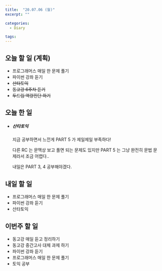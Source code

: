 ```yaml
---
title:  "20.07.06 (월)"
excerpt: ""

categories:
  - Diary

tags:
---
```


## 오늘 할 일 (계획)

- 프로그래머스 매일 한 문제 풀기
- 파이썬 강좌 듣기
- ~~산타토익~~
- ~~동고강 6주차 듣기~~
- ~~두드림 역량진단 하기~~

## 오늘 한 일

- ##### 산타토익

  지금 공부하면서 느낀게 PART 5 가 제일제일 부족하다!

  다른 RC 는 문맥상 보고 풀면 되는 문제도 있지만 PART 5 는 그냥 완전히 문법 문제라서 조금 어렵다..

  내일은 PART 3, 4 공부해야겠다.

## 내일 할 일

- 프로그래머스 매일 한 문제 풀기
- 파이썬 강좌 듣기
- 산타토익

## 이번주 할 일

- 동고강 매일 듣고 정리하기
- 동고강 중간고사 대체 과제 하기
- 파이썬 강좌 듣기
- 프로그래머스 매일 한 문제 풀기
- 토익 공부
